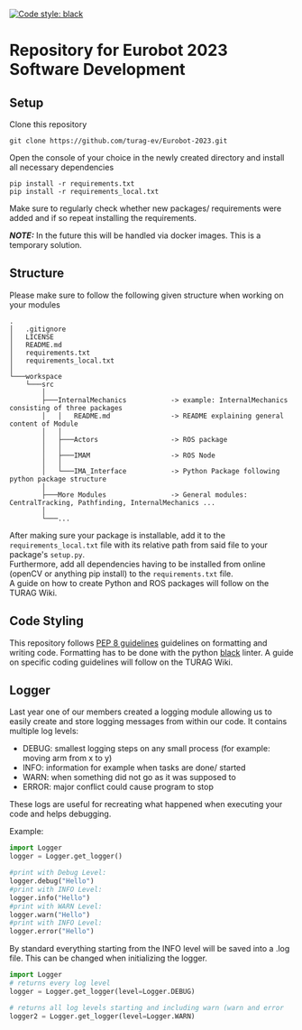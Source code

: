 [![Code style: black](https://img.shields.io/badge/code%20style-black-000000.svg)](https://github.com/psf/black)

# Repository for Eurobot 2023 Software Development

## Setup
Clone this repository
```
git clone https://github.com/turag-ev/Eurobot-2023.git
```
Open the console of your choice in the newly created directory and install all necessary dependencies
```
pip install -r requirements.txt
pip install -r requirements_local.txt
```

Make sure to regularly check whether new packages/ requirements were added and if so repeat installing the requirements.

**_NOTE:_** In the future this will be handled via docker images. This is a temporary solution.

## Structure
Please make sure to follow the following given structure when working on your modules

```
.
│   .gitignore
│   LICENSE
│   README.md
│   requirements.txt
│   requirements_local.txt
│
└───workspace                           
    └───src
        │
        ├───InternalMechanics           -> example: InternalMechanics consisting of three packages
        │   │   README.md               -> README explaining general content of Module
        │   │
        │   ├───Actors                  -> ROS package 
        │   │
        │   ├───IMAM                    -> ROS Node
        │   │
        │   └───IMA_Interface           -> Python Package following python package structure       
        │
        ├───More Modules                -> General modules: CentralTracking, Pathfinding, InternalMechanics ...
        │
        └───...
```
After making sure your package is installable, add it to the `requirements_local.txt` file with its relative path from said file to your package's `setup.py`.  
Furthermore, add all dependencies having to be installed from online (openCV or anything pip install) to the `requirements.txt` file.  
A guide on how to create Python and ROS packages will follow on the TURAG Wiki.

## Code Styling
This repository follows [PEP 8 guidelines](https://peps.python.org/pep-0008/) guidelines on formatting and writing code. Formatting has to be done with the python 
[black](https://pypi.org/project/black/) linter. A guide on specific coding guidelines will follow on the TURAG Wiki.

## Logger
Last year one of our members created a logging module allowing us to easily create and store logging messages from within our code.
It contains multiple log levels:
- DEBUG: smallest logging steps on any small process (for example: moving arm from x to y)
- INFO: information for example when tasks are done/ started
- WARN: when something did not go as it was supposed to
- ERROR: major conflict could cause program to stop

These logs are useful for recreating what happened when executing your code and helps debugging.

Example:
```python
import Logger
logger = Logger.get_logger()

#print with Debug Level:
logger.debug("Hello")
#print with INFO Level:
logger.info("Hello")
#print with WARN Level:
logger.warn("Hello")
#print with INFO Level:
logger.error("Hello")
```

By standard everything starting from the INFO level will be saved into a .log file. This can be changed when initializing the logger.
```python
import Logger
# returns every log level
logger = Logger.get_logger(level=Logger.DEBUG)

# returns all log levels starting and including warn (warn and error
logger2 = Logger.get_logger(level=Logger.WARN)
```




